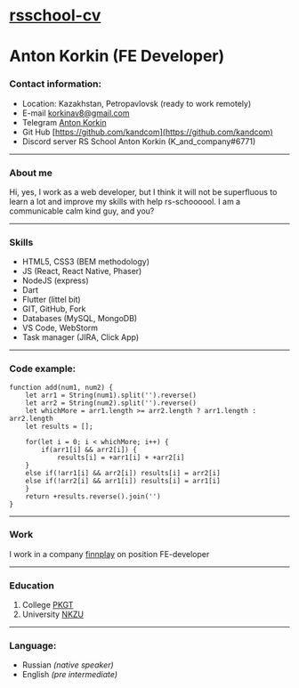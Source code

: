 # [rsschool-cv](https://kandcom.github.io/rsschool-cv/)
# Anton Korkin (FE Developer)


### Contact information:
* Location: Kazakhstan, Petropavlovsk (ready to work remotely)
* E-mail [korkinav8@gmail.com](korkinav8@gmail.com)
* Telegram [Anton Korkin](https://t.me/K_and)
* Git Hub [https://github.com/kandcom](https://github.com/kandcom)
* Discord server RS School Anton Korkin (K_and_company#6771)

* * *

### About me
Hi, yes, I work as a web developer, but I think it will not be superfluous to learn a lot and improve my skills with help rs-schoooool. I am a communicable calm kind guy, and you?
* * *


### Skills
* HTML5, CSS3 (BEM methodology)
* JS (React, React Native, Phaser)
* NodeJS (express)
* Dart
* Flutter (littel bit)
* GIT, GitHub, Fork
* Databases (MySQL, MongoDB)
* VS Code, WebStorm
* Task manager (JIRA, Click App)

* * *

### Code example:
    function add(num1, num2) {
        let arr1 = String(num1).split('').reverse()
        let arr2 = String(num2).split('').reverse()
        let whichMore = arr1.length >= arr2.length ? arr1.length : arr2.length
        let results = []; 

        for(let i = 0; i < whichMore; i++) {
            if(arr1[i] && arr2[i]) {
                results[i] = +arr1[i] + +arr2[i]
        } 
        else if(!arr1[i] && arr2[i]) results[i] = arr2[i]
        else if(!arr2[i] && arr1[i]) results[i] = arr1[i]
        }
        return +results.reverse().join('')
    }

* * *

### Work
I work in a company [finnplay](https://www.finnplay.com/) on position FE-developer
* * *

### Education
1. College [PKGT](http://pkgt.kz/index.php)
2. University [NKZU](https://nkzu.kz/)
* * *

### Language:
* Russian _(native speaker)_
* English _(pre intermediate)_